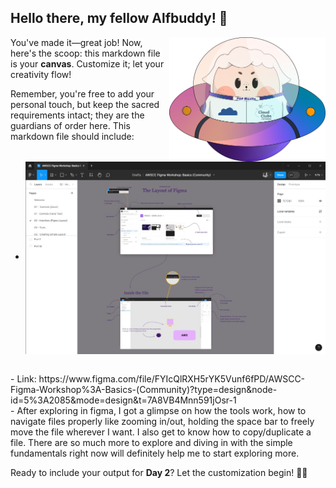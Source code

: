 ## Hello there, my fellow Alfbuddy! 💖

<img align="right" width="250px" src="../../assets/alf/alf-ufo.png">

You've made it—great job! Now, here's the scoop: this markdown file is your **canvas**. Customize it; let your creativity flow!

Remember, you're free to add your personal touch, but keep the sacred requirements intact; they are the guardians of order here. This markdown file should include:
<br>
- <img align="center" src="../../assets/submission-files-exercises/Screenshot 2023-11-23 120840.jpg" href="https://www.figma.com/file/FYIcQlRXH5rYK5Vunf6fPD/AWSCC-Figma-Workshop%3A-Basics-(Community)?type=design&node-id=5%3A2085&mode=design&t=7A8VB4Mnn591jOsr-1">
<br>
- Link: https://www.figma.com/file/FYIcQlRXH5rYK5Vunf6fPD/AWSCC-Figma-Workshop%3A-Basics-(Community)?type=design&node-id=5%3A2085&mode=design&t=7A8VB4Mnn591jOsr-1
<br>
- After exploring in figma, I got a glimpse on how the tools work, how to navigate files properly like zooming in/out, holding the space bar to freely move the file wherever I want. I also get to know how to copy/duplicate a file. There are so much more to explore and diving in with the simple fundamentals right now will definitely help me to start exploring more.

Ready to include your output for **Day 2**? Let the customization begin! 🚀✨

<!-- You may now delete and modify the content of this file -->
